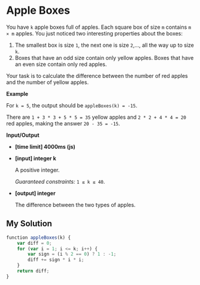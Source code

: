 # Apple Boxes
﻿You have `k` apple boxes full of apples. Each square box of size `m` contains `m × m` apples. You just noticed two interesting properties about the boxes:

1.  The smallest box is size `1`, the next one is size `2`,..., all the way up to size `k`.
2.  Boxes that have an odd size contain only yellow apples. Boxes that have an even size contain only red apples.

Your task is to calculate the difference between the number of red apples and the number of yellow apples.

**Example**

For `k = 5`, the output should be
`appleBoxes(k) = -15`.

There are `1 + 3 * 3 + 5 * 5 = 35` yellow apples and `2 * 2 + 4 * 4 = 20` red apples, making the answer `20 - 35 = -15`.

**Input/Output**

*   **[time limit] 4000ms (js)**

*   **[input] integer k**

    A positive integer.

    _Guaranteed constraints:_
    `1 ≤ k ≤ 40`.

*   **[output] integer**

    The difference between the two types of apples.


## My Solution
```javascript
﻿function appleBoxes(k) {
    var diff = 0;
    for (var i = 1; i <= k; i++) {
        var sign = (i % 2 == 0) ? 1 : -1;
        diff += sign * i * i;
    }
    return diff;
}
​
```
